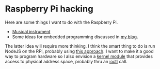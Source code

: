 Raspberry Pi hacking
====================

Here are some things I want to do with the Raspberry Pi.

* [Musical instrument][instr]
* Some ideas for embedded programming discussed in [my blog][jsos].

[jsos]: http://willware.blogspot.com/2011/06/somewhat-half-baked-embedded-os-idea.html
[instr]: https://en.wikipedia.org/w/index.php?title=User:WillWare/Raspberry\_Pi\_hacking

The latter idea will require more thinking. I think the smart thing to do is run NodeJS
on the RPi, probably using [this approach][rpi-nodejs-hw]. I want to make it a good way
to program hardware so I also envision a [kernel module][kernelmodule] that provides
access to physical address space, probably thru an [ioctl][ioctl] call.

[rpi-nodejs-hw]: https://gist.github.com/3301813
[kernelmodule]: http://www.tldp.org/LDP/lkmpg/2.6/html/
[ioctl]: http://en.wikipedia.org/wiki/Ioctl
